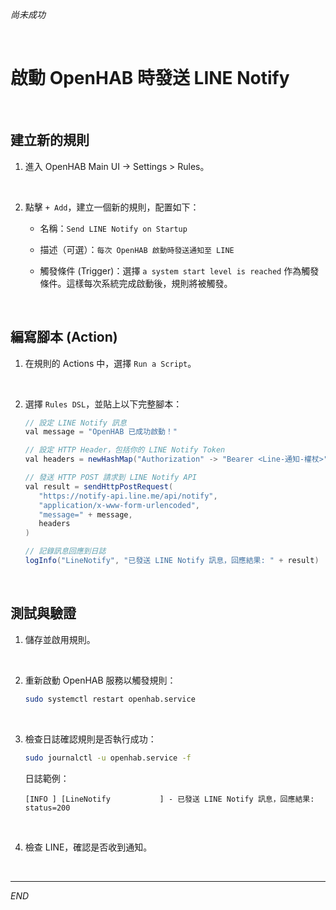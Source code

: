 _尚未成功_

<br>

# 啟動 OpenHAB 時發送 LINE Notify

<br>

## 建立新的規則

1. 進入 OpenHAB Main UI → Settings > Rules。  

<br>

2. 點擊 `+ Add`，建立一個新的規則，配置如下：

   - 名稱：`Send LINE Notify on Startup`  

   - 描述（可選）：`每次 OpenHAB 啟動時發送通知至 LINE`  

   - 觸發條件 (Trigger)：選擇 `a system start level is reached` 作為觸發條件。這樣每次系統完成啟動後，規則將被觸發。

<br>

## 編寫腳本 (Action)

1. 在規則的 Actions 中，選擇 `Run a Script`。  

<br>

2. 選擇 `Rules DSL`，並貼上以下完整腳本：

   ```java
   // 設定 LINE Notify 訊息
   val message = "OpenHAB 已成功啟動！"

   // 設定 HTTP Header，包括你的 LINE Notify Token
   val headers = newHashMap("Authorization" -> "Bearer <Line-通知-權杖>")

   // 發送 HTTP POST 請求到 LINE Notify API
   val result = sendHttpPostRequest(
      "https://notify-api.line.me/api/notify",
      "application/x-www-form-urlencoded",
      "message=" + message,
      headers
   )

   // 記錄訊息回應到日誌
   logInfo("LineNotify", "已發送 LINE Notify 訊息，回應結果: " + result)
   ```

<br>

## 測試與驗證

1. 儲存並啟用規則。  

<br>

2. 重新啟動 OpenHAB 服務以觸發規則：

   ```bash
   sudo systemctl restart openhab.service
   ```

<br>

3. 檢查日誌確認規則是否執行成功：

   ```bash
   sudo journalctl -u openhab.service -f
   ```
   日誌範例：
   ```
   [INFO ] [LineNotify           ] - 已發送 LINE Notify 訊息，回應結果: status=200
   ```

<br>

4. 檢查 LINE，確認是否收到通知。

<br>

___

_END_